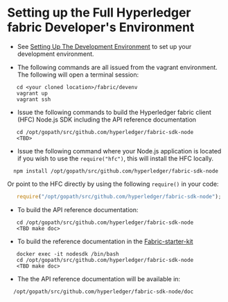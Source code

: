 # Setting up the Full Hyperledger fabric Developer's Environment

 * See [Setting Up The Development Environment](../dev-setup/devenv.md) to set up your development environment.
 
 * The following commands are all issued from the vagrant environment. The following will open a terminal session:

```
   cd <your cloned location>/fabric/devenv
   vagrant up
   vagrant ssh
```

 * Issue the following commands to build the Hyperledger fabric client (HFC) Node.js SDK including the API reference documentation

```
   cd /opt/gopath/src/github.com/hyperledger/fabric-sdk-node
   <TBD>
```
 * Issue the following command where your Node.js application is located if you wish to use the `require("hfc")`, this will install the HFC locally.

```
  npm install /opt/gopath/src/github.com/hyperledger/fabric-sdk-node
```

   Or point to the HFC directly by using the following `require()` in your code:

```javascript
   require("/opt/gopath/src/github.com/hyperledger/fabric-sdk-node");
```

 * To build the API reference documentation:

```
   cd /opt/gopath/src/github.com/hyperledger/fabric-sdk-node
   <TBD make doc>
```  

 * To build the reference documentation in the [Fabric-starter-kit](../starter/fabric-starter-kit.md)

```
   docker exec -it nodesdk /bin/bash
   cd /opt/gopath/src/github.com/hyperledger/fabric-sdk-node
   <TBD make doc>
```

 * The the API reference documentation will be available in:
 ```
   /opt/gopath/src/github.com/hyperledger/fabric-sdk-node/doc
 ```
    
